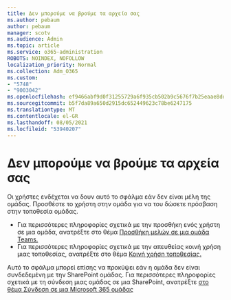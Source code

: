 ```yaml
---
title: Δεν μπορούμε να βρούμε τα αρχεία σας
ms.author: pebaum
author: pebaum
manager: scotv
ms.audience: Admin
ms.topic: article
ms.service: o365-administration
ROBOTS: NOINDEX, NOFOLLOW
localization_priority: Normal
ms.collection: Adm_O365
ms.custom:
- "5748"
- "9003042"
ms.openlocfilehash: ef9466abf9d0f31255729a6f935cb502b9c5676f7b25eaae8dd299e0788ecd81
ms.sourcegitcommit: b5f7da89a650d2915dc652449623c78be6247175
ms.translationtype: MT
ms.contentlocale: el-GR
ms.lasthandoff: 08/05/2021
ms.locfileid: "53940207"
---
```

# <a name="we-cant-get-your-files"></a>Δεν μπορούμε να βρούμε τα αρχεία σας

Οι χρήστες ενδέχεται να δουν αυτό το σφάλμα εάν δεν είναι μέλη της ομάδας. Προσθέστε το χρήστη στην ομάδα για να του δώσετε πρόσβαση στην τοποθεσία ομάδας.

- Για περισσότερες πληροφορίες σχετικά με την προσθήκη ενός χρήστη σε μια ομάδα, ανατρέξτε στο θέμα [Προσθήκη μελών σε μια ομάδα Teams.](https://support.office.com/article/add-people-to-a-team-aff2249d-b456-4bc3-81e7-52327b6b38e9)
- Για περισσότερες πληροφορίες σχετικά με την απευθείας κοινή χρήση μιας τοποθεσίας, ανατρέξτε στο θέμα [Κοινή χρήση τοποθεσίας.](https://support.office.com/article/Share-a-site-958771A8-D041-4EB8-B51C-AFEA2EAE3658)

Αυτό το σφάλμα μπορεί επίσης να προκύψει εάν η ομάδα δεν είναι συνδεδεμένη με την SharePoint ομάδας. Για περισσότερες πληροφορίες σχετικά με τη σύνδεση μιας ομάδας σε μια SharePoint, ανατρέξτε [στο θέμα Σύνδεση σε μια Microsoft 365 ομάδας](https://docs.microsoft.com/sharepoint/dev/transform/modernize-connect-to-office365-group)